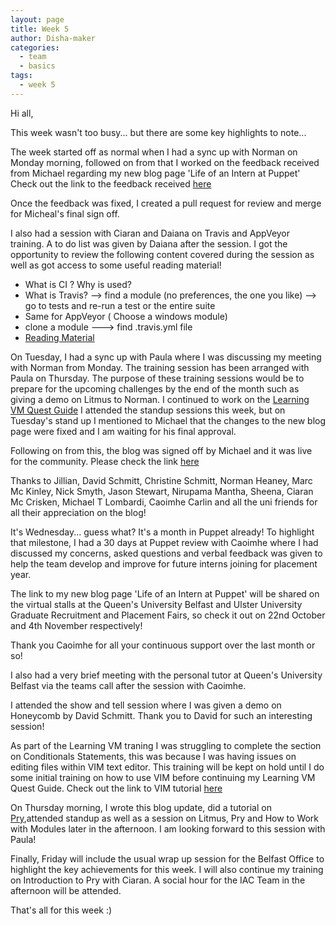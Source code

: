 ```yaml
---
layout: page
title: Week 5
author: Disha-maker
categories:
  - team
  - basics
tags:
  - week 5
---
```


Hi all,

This week wasn't too busy... but there are some key highlights to note...

The week started off as normal when I had a sync up with Norman on Monday morning, followed on from that I worked on the feedback received from Michael regarding my new blog page 'Life of an Intern at Puppet'
Check out the link to the feedback received [here](https://github.com/puppetlabs/iac/pull/117)

Once the feedback was fixed, I created a pull request for review and merge for Micheal's final sign off.

I also had a session with Ciaran and Daiana on Travis and AppVeyor training. A to do list was given by Daiana after the session. I got the opportunity to review the following content covered during the session as well as got access to some useful reading material!
- What is CI ? Why is used?
- What is Travis? --> find a module (no preferences, the one you like) --> go to tests and re-run a test or the entire suite
- Same for AppVeyor ( Choose a windows module)
- clone a module ---> find .travis.yml file
- [Reading Material](https://docs.travis-ci.com/)

On Tuesday, I had a sync up with Paula where I was discussing my meeting with Norman from Monday. The training session has been arranged with Paula on Thursday.
The purpose of these training sessions would be to prepare for the upcoming challenges by the end of the month such as giving a demo on Litmus to Norman. I continued to work on the [Learning VM Quest Guide](https://github.com/puppetlabs/puppet-quest-guide)
I attended the standup sessions this week, but on Tuesday's stand up I mentioned to Michael that the changes to the new blog page were fixed and I am waiting for his final approval.

Following on from this, the blog was signed off by Michael and it was live for the community. Please check the link [here](https://puppetlabs.github.io/iac/docs/life_of_intern.html)

Thanks to Jillian, David Schmitt, Christine Schmitt, Norman Heaney, Marc Mc Kinley, Nick Smyth, Jason Stewart, Nirupama Mantha, Sheena, Ciaran Mc Crisken, Michael T Lombardi, Caoimhe Carlin and all the uni friends for all their appreciation on the blog!

It's Wednesday... guess what? It's a month in Puppet already!
To highlight that milestone, I had a 30 days at Puppet review with Caoimhe where I had discussed my concerns, asked questions and verbal feedback was given to help the team develop and improve for future interns joining for placement year.

The link to my new blog page 'Life of an Intern at Puppet' will be shared on the virtual stalls at the Queen's University Belfast and Ulster University Graduate Recruitment and Placement Fairs, so check it out on 22nd October and 4th November respectively!

Thank you Caoimhe for all your continuous support over the last month or so!

I also had a very brief meeting with the personal tutor at Queen's University Belfast via the teams call after the session with Caoimhe.

I attended the show and tell session where I was given a demo on Honeycomb by David Schmitt. Thank you to David for such an interesting session!

As part of the Learning VM traning I was struggling to complete the section on Conditionals Statements, this was because I was having issues on editing files within VIM text editor. This training will be kept on hold until I do some initial training on how to use VIM before continuing my Learning VM Quest Guide.
Check out the link to VIM tutorial [here](https://vim-adventures.com/)

On Thursday morning, I wrote this blog update, did a tutorial on [Pry](https://learn.co/lessons/debugging-with-pry),attended standup as well as a session on Litmus, Pry and How to Work with Modules later in the afternoon.
I am looking forward to this session with Paula!

Finally, Friday will include the usual wrap up session for the Belfast Office to highlight the key achievements for this week. I will also continue my training on Introduction to Pry with Ciaran. A social hour for the IAC Team in the afternoon will be attended.

That's all for this week :)